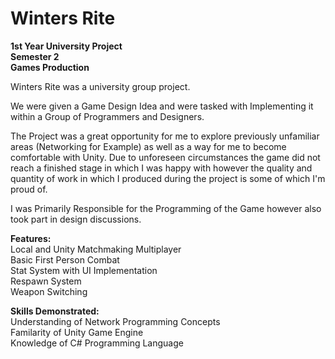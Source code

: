# Winters Rite

**1st Year University Project** <br/>
**Semester 2** <br/>
**Games Production**
 
 Winters Rite was a university group project.
 
 We were given a Game Design Idea and were tasked with Implementing it within a Group of Programmers and Designers.
 
 The Project was a great opportunity for me to explore previously unfamiliar areas (Networking for Example) as well as a way for me to become comfortable with Unity. Due to unforeseen circumstances the game did not reach a finished stage in which I was happy with however the quality and quantity of work in which I produced during the project is some of which I'm proud of.
 
 I was Primarily Responsible for the Programming of the Game however also took part in design discussions.
 
 **Features:** <br>
 Local and Unity Matchmaking Multiplayer <br/>
 Basic First Person Combat <br/>
 Stat System with UI Implementation <br/>
 Respawn System <br/>
 Weapon Switching <br/>
 
 **Skills Demonstrated:** <br/>
Understanding of Network Programming Concepts <br/>
Familarity of Unity Game Engine <br/>
Knowledge of C# Programming Language <br/>
